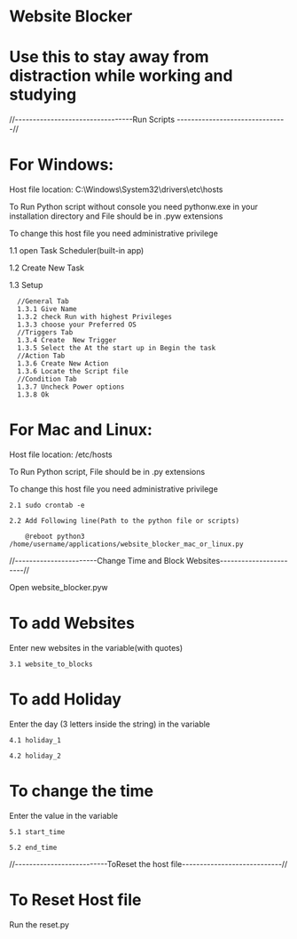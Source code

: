 # Website Blocker
# Use this to stay away from distraction while working and studying

//---------------------------------Run Scripts -------------------------------//

# For Windows:

Host file location: C:\Windows\System32\drivers\etc\hosts

To Run Python script without console you need pythonw.exe in your installation directory and File should be in .pyw extensions

To change this host file you need administrative privilege

  1.1 open Task Scheduler(built-in app)

  1.2 Create New Task

  1.3 Setup

      //General Tab
      1.3.1 Give Name
      1.3.2 check Run with highest Privileges
      1.3.3 choose your Preferred OS
      //Triggers Tab
      1.3.4 Create  New Trigger
      1.3.5 Select the At the start up in Begin the task
      //Action Tab
      1.3.6 Create New Action
      1.3.6 Locate the Script file
      //Condition Tab
      1.3.7 Uncheck Power options
      1.3.8 Ok


# For Mac and Linux:

Host file location: /etc/hosts

To Run Python script, File should be in .py extensions

To change this host file you need administrative privilege

    2.1 sudo crontab -e

    2.2 Add Following line(Path to the python file or scripts)

        @reboot python3 /home/username/applications/website_blocker_mac_or_linux.py

//-----------------------Change Time and Block Websites-----------------------//

Open website_blocker.pyw

# To add Websites

Enter new websites in the variable(with quotes)

    3.1 website_to_blocks

# To add Holiday 

Enter the day (3 letters inside the string) in the variable

    4.1 holiday_1
    
    4.2 holiday_2
    
# To change the time

Enter the value in the variable

    5.1 start_time

    5.2 end_time

//--------------------------ToReset the host file----------------------------//

# To Reset Host file

Run the reset.py


